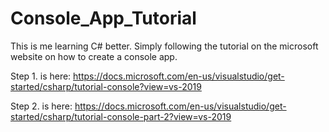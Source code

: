 # Console_App_Tutorial
This is me learning C# better. Simply following the tutorial on the microsoft website on how to create a console app.

Step 1. is here:
https://docs.microsoft.com/en-us/visualstudio/get-started/csharp/tutorial-console?view=vs-2019

Step 2. is here:
https://docs.microsoft.com/en-us/visualstudio/get-started/csharp/tutorial-console-part-2?view=vs-2019

